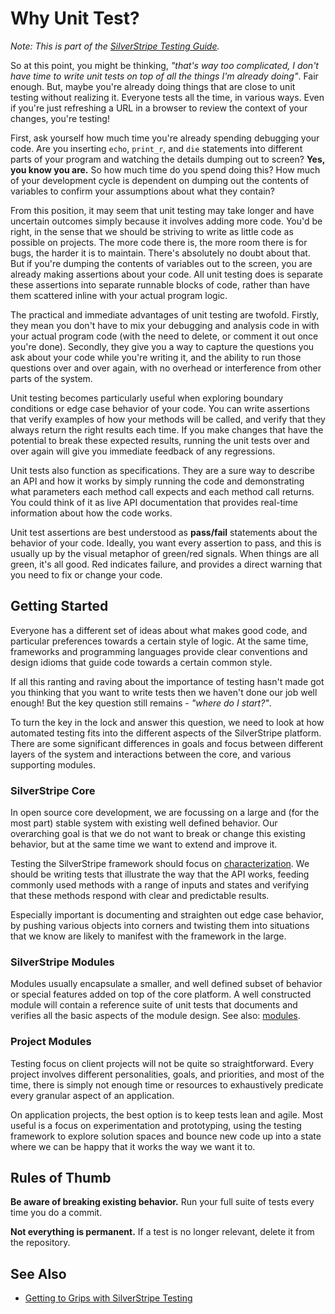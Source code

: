 # Why Unit Test?

*Note: This is part of the [SilverStripe Testing Guide](/topics/testing/).*

So at this point, you might be thinking, *"that's way too complicated, I don't have time to write unit tests on top of
all the things I'm already doing"*. Fair enough. But, maybe you're already doing things that are close to unit testing
without realizing it. Everyone tests all the time, in various ways. Even if you're just refreshing a URL in a browser to
review the context of your changes, you're testing!

First, ask yourself how much time you're already spending debugging your code. Are you inserting `echo`, `print_r`,
and `die` statements into different parts of your program and watching the details dumping out to screen? **Yes, you
know you are.** So how much time do you spend doing this? How much of your development cycle is dependent on dumping out
the contents of variables to confirm your assumptions about what they contain?

From this position, it may seem that unit testing may take longer and have uncertain outcomes simply because it involves
adding more code. You'd be right, in the sense that we should be striving to write as little code as possible on
projects. The more code there is, the more room there is for bugs, the harder it is to maintain. There's absolutely no
doubt about that. But if you're dumping the contents of variables out to the screen, you are already making assertions
about your code. All unit testing does is separate these assertions into separate runnable blocks of code, rather than
have them scattered inline with your actual program logic.

The practical and immediate advantages of unit testing are twofold. Firstly, they mean you don't have to mix your
debugging and analysis code in with your actual program code (with the need to delete, or comment it out once you're
done). Secondly, they give you a way to capture the questions you ask about your code while you're writing it, and the
ability to run those questions over and over again, with no overhead or interference from other parts of the system.

Unit testing becomes particularly useful when exploring boundary conditions or edge case behavior of your code. You can
write assertions that verify examples of how your methods will be called, and verify that they always return the right
results each time. If you make changes that have the potential to break these expected results, running the unit tests
over and over again will give you immediate feedback of any regressions.

Unit tests also function as specifications. They are a sure way to describe an API and how it works by simply running
the code and demonstrating what parameters each method call expects and each method call returns. You could think of it
as live API documentation that provides real-time information about how the code works.

Unit test assertions are best understood as **pass/fail** statements about the behavior of your code. Ideally, you want
every assertion to pass, and this is usually up by the visual metaphor of green/red signals. When things are all green,
it's all good. Red indicates failure, and provides a direct warning that you need to fix or change your code.

## Getting Started

Everyone has a different set of ideas about what makes good code, and particular preferences towards a certain style of
logic. At the same time, frameworks and programming languages provide clear conventions and design idioms that guide
code towards a certain common style.

If all this ranting and raving about the importance of testing hasn't made got you thinking that you want to write tests
then we haven't done our job well enough! But the key question still remains - *"where do I start?"*.

To turn the key in the lock and answer this question, we need to look at how automated testing fits into the different
aspects of the SilverStripe platform. There are some significant differences in goals and focus between different layers
of the system and interactions between the core, and various supporting modules.

### SilverStripe Core

In open source core development, we are focussing on a large and (for the most part) stable system with existing well
defined behavior. Our overarching goal is that we do not want to break or change this existing behavior, but at the same
time we want to extend and improve it.

Testing the SilverStripe framework should focus on [characterization](http://en.wikipedia.org/wiki/Characterization_Test).
We should be writing tests that illustrate the way that the API works, feeding commonly used methods with a range of
inputs and states and verifying that these methods respond with clear and predictable results.

Especially important is documenting and straighten out edge case behavior, by pushing various objects into corners and
twisting them into situations that we know are likely to manifest with the framework in the large.

### SilverStripe Modules

Modules usually encapsulate a smaller, and well defined subset of behavior or special features added on top of the core
platform. A well constructed module will contain a reference suite of unit tests that documents and verifies all the
basic aspects of the module design. See also: [modules](/topics/modules).

### Project Modules

Testing focus on client projects will not be quite so straightforward. Every project involves different personalities,
goals, and priorities, and most of the time, there is simply not enough time or resources to exhaustively predicate
every granular aspect of an application.

On application projects, the best option is to keep tests lean and agile. Most useful is a focus on experimentation and
prototyping, using the testing framework to explore solution spaces and bounce new code up into a state where we can be
happy that it works the way we want it to.

## Rules of Thumb

**Be aware of breaking existing behavior.** Run your full suite of tests every time you do a commit.

**Not everything is permanent.** If a test is no longer relevant, delete it from the repository.

## See Also

*  [Getting to Grips with SilverStripe
Testing](http://www.slideshare.net/maetl/getting-to-grips-with-silverstripe-testing)


